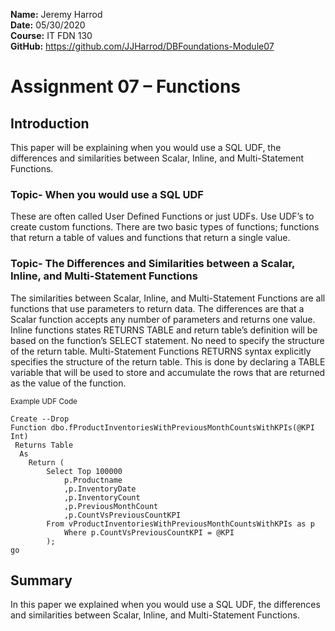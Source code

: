 **Name:** Jeremy Harrod  
**Date:** 05/30/2020  
**Course:** IT FDN 130  
**GitHub:** https://github.com/JJHarrod/DBFoundations-Module07

 
# Assignment 07 – Functions
 
## Introduction
This paper will be explaining when you would use a SQL UDF, the differences and similarities between Scalar, Inline, and Multi-Statement Functions.

### Topic- When you would use a SQL UDF
These are often called User Defined Functions or just UDFs. Use UDF’s to create custom functions. There are two basic types of functions; functions that return a table of values and functions that return a single value.
### Topic- The Differences and Similarities between a Scalar, Inline, and Multi-Statement Functions
The similarities between Scalar, Inline, and Multi-Statement Functions are all functions that use parameters to return data. The differences are that a Scalar function accepts any number of parameters and returns one value. Inline functions states RETURNS TABLE and return table’s definition will be based on the function’s SELECT statement. No need to specify the structure of the return table. Multi-Statement Functions RETURNS syntax explicitly specifies the structure of the return table. This is done by declaring a TABLE variable that will be used to store and accumulate the rows that are returned as the value of the function.  

<sub>Example UDF Code<sub>
```
Create --Drop
Function dbo.fProductInventoriesWithPreviousMonthCountsWithKPIs(@KPI Int)
 Returns Table
  As
	Return (
		Select Top 100000
			p.Productname
			,p.InventoryDate
			,p.InventoryCount
			,p.PreviousMonthCount
			,p.CountVsPreviousCountKPI
		From vProductInventoriesWithPreviousMonthCountsWithKPIs as p
			Where p.CountVsPreviousCountKPI = @KPI
		);
go
```  
## Summary
In this paper we explained when you would use a SQL UDF, the differences and similarities between Scalar, Inline, and Multi-Statement Functions.
